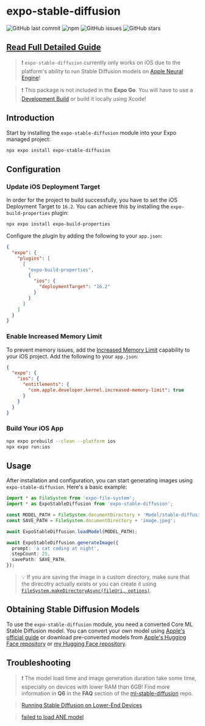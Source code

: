 # expo-stable-diffusion

![GitHub last commit](https://img.shields.io/github/last-commit/andrei-zgirvaci/expo-stable-diffusion)
![npm](https://img.shields.io/npm/v/expo-stable-diffusion)
![GitHub issues](https://img.shields.io/github/issues/andrei-zgirvaci/expo-stable-diffusion)
![GitHub stars](https://img.shields.io/github/stars/andrei-zgirvaci/expo-stable-diffusion)

## [Read Full Detailed Guide](https://andreizgirvaci.com/blog/how-to-create-ai-generated-images-on-ios-in-react-native-using-stable-diffusion)

> ❗️ `expo-stable-diffusion` currently only works on iOS due to the platform's ability to run Stable Diffusion models on [Apple Neural Engine](https://github.com/hollance/neural-engine)!

> ❗️ This package is not included in the **Expo Go**. You will have to use a [Development Build](https://docs.expo.dev/develop/development-builds/introduction) or build it locally using Xcode!

## Introduction

Start by installing the `expo-stable-diffusion` module into your Expo managed project:

```bash
npx expo install expo-stable-diffusion
```

## Configuration

### Update iOS Deployment Target

In order for the project to build successfully, you have to set the iOS Deployment Target to `16.2`. You can achieve this by installing the `expo-build-properties` plugin:

```bash
npx expo install expo-build-properties
```

Configure the plugin by adding the following to your `app.json`:

```json
{
  "expo": {
    "plugins": [
      [
        "expo-build-properties",
        {
          "ios": {
            "deploymentTarget": "16.2"
          }
        }
      ]
    ]
  }
}
```

### Enable Increased Memory Limit

To prevent memory issues, add the [Increased Memory Limit](https://developer.apple.com/documentation/bundleresources/entitlements/com_apple_developer_kernel_increased-memory-limit) capability to your iOS project. Add the following to your `app.json`:

```json
{
  "expo": {
    "ios": {
      "entitlements": {
        "com.apple.developer.kernel.increased-memory-limit": true
      }
    }
  }
}
```

### Build Your iOS App

```bash
npx expo prebuild --clean --platform ios
npx expo run:ios
```

## Usage

After installation and configuration, you can start generating images using `expo-stable-diffusion`. Here's a basic example:

```typescript
import * as FileSystem from 'expo-file-system';
import * as ExpoStableDiffusion from 'expo-stable-diffusion';

const MODEL_PATH = FileSystem.documentDirectory + 'Model/stable-diffusion-2-1';
const SAVE_PATH = FileSystem.documentDirectory + 'image.jpeg';

await ExpoStableDiffusion.loadModel(MODEL_PATH);

await ExpoStableDiffusion.generateImage({
  prompt: 'a cat coding at night',
  stepCount: 25,
  savePath: SAVE_PATH,
});
```

> 💡 If you are saving the image in a custom directory, make sure that the direcotry actually exists or you can create it using [`FileSystem.makeDirectoryAsync(fileUri, options)`](https://docs.expo.dev/versions/latest/sdk/filesystem/#filesystemmakedirectoryasyncfileuri-options).


## Obtaining Stable Diffusion Models

To use the `expo-stable-diffusion` module, you need a converted Core ML Stable Diffusion model. You can convert your own model using [Apple's official guide](https://github.com/apple/ml-stable-diffusion#-converting-models-to-core-ml) or download pre-converted models from [Apple's Hugging Face repository](https://huggingface.co/apple) or [my Hugging Face repository](https://huggingface.co/andrei-zgirvaci/coreml-stable-diffusion-2-1-split-einsum-v2-txt2img).

## Troubleshooting

> ❗️ The model load time and image generation duration take some time, especially on devices with lower RAM than 6GB! Find more information in **Q6** in the **FAQ** section of the [ml-stable-diffusion](https://github.com/apple/ml-stable-diffusion#-faq) repo.

> [Running Stable Diffusion on Lower-End Devices](https://andreizgirvaci.com/blog/how-to-create-ai-generated-images-on-ios-in-react-native-using-stable-diffusion#running-stable-diffusion-on-lower-end-devices)

> [failed to load ANE model](https://github.com/apple/ml-stable-diffusion/issues/51)
